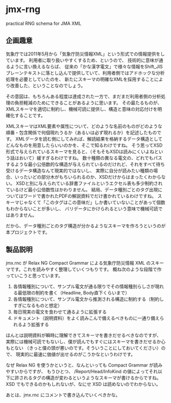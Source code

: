 # jmx-rng
practical RNG schema for JMA XML

## 企画趣意

気象庁では2011年5月から「気象庁防災情報XML」という形式での情報提供をしています。
利用者に取り扱いやすくするため、というので、
技術的に意味が通るように言い換えるならば、
従来の「かな漢字電文」で様々な情報をShift_JISプレーンテキストに落とし込んで提供していて、利用者側ではアドホックな分析処理を必要としていたのを、
新たにスキーマの明確なXMLを採用することにより改善した、ということなのでしょう。

その意図は、もちろんある程度は達成された一方で、まだまだ利用者側の分析処理の負担軽減のためにできることがあるように思います。
その最たるものが、XMLスキーマを適切に制約し、機械可読に提供し、構造と意味の対応付けを明確化することです。

XMLスキーマはXML要素や属性について、どのような名前のものがどのような順番・包含関係で何個現れうるか（あるいは必ず現れるか）を記述したものです。
XMLデータを読む側にしてみれば、解読結果を格納するデータ構造としてどんなものを用意したらいいのかを、そこで知るわけですね。
そう思ってXSD形式で与えられているスキーマを見ると、（そもそもXSDは読みにくいよねという話はおいて）緩すぎるわけですね。
数十種類の異なる電文の、どれでもパスするような最小公倍数的な構造が与えられているのだけれど、それをすべて待ち受けるデータ構造なんて現実的ではないし、
実際に自分が読みたい種類の場合、いったいどの部分木がもちいられるのか、XSDだけからはまったくわからない。
XSDと別に与えられている辞書ファイルというエクセル表も多少制約されているけど最小公倍数性はかわりません。
結局、データ種別ごとのタグ出現についてはワードで書かれたPDFの解説資料でだけ書かれているわけですね。
スキーマじゃなくて「このタグはこの意味だ」しか書いていないことがあって個数もわからないことが多いし、
バリデータにかけられるという意味で機械可読ではありません。

だから、データ種別ごとのタグ構造が分かるようなスキーマを作ろうというのが本プロジェクトです。

## 製品説明

jmx.rnc が Relax NG Compact Grammar による気象庁防災情報 XML のスキーマです。これを読みやすく整理していくつもりです。
概ね次のような段階で作っていこうと思っています。

1. 各情報種別について、サンプル電文が通る限りでその情報種別らしさが現れる最低限の制約を書く（Headline, Body直下くらいまで）
2. 各情報種別について、サンプル電文から推測される構造に制約する（制約しすぎになるものと想定）
3. 毎日現実の電文を食わせて通るように拡張する
4. ドキュメント（説明資料）をよく読みこんで備えるべきものに一通り備えられるよう拡張する

ほんとは説明資料が瞬時に理解できてスキーマを書きだせるべきなのですが、
実際には機械可読でもないし、僕が読んでもすぐにはスキーマを書きだせるか心もとない
（きっと僕の頭が悪いのです。そういうことにしておいてください）ので、
現実的に最速に価値が出せるのがこうかなというわけです。

なぜ Relax NG を使うかというと、なんといっても Compact Grammar が読みやすいからですが、
もうひとつ、 /Report/Head/InfoKind の値によってそれ以下に許されるタグの構造が変わるというようなスキーマが書けるからですね。
XSD でもできるのかもしれないが、なにせ XSD は読めないのでわからない。

あとは、jmx.rnc にコメントで書き込んでいくべきかな。

